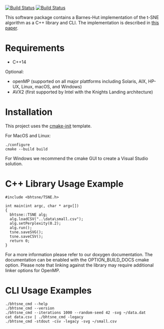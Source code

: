 
[![Build Status](https://travis-ci.org/hpicgs/bhtsne.svg?branch=master)](https://travis-ci.org/hpicgs/bhtsne)
[![Build Status](https://ci.appveyor.com/api/projects/status/1d4q1pd8d3h6rpoe?svg=true)](https://ci.appveyor.com/project/chistopher/bhtsne)


This software package contains a Barnes-Hut implementation of the t-SNE algorithm as a C++ library and CLI. The implementation is described in [this paper](http://lvdmaaten.github.io/publications/papers/JMLR_2014.pdf).


# Requirements #
- C++14

Optional:
- openMP (supported on all major plattforms including Solaris, AIX, HP-UX, Linux, macOS, and Windows)
- AVX2 (first supported by Intel with the Knights Landing architecture)

# Installation #

This project uses the [cmake-init](https://github.com/cginternals/cmake-init) template.

For MacOS and Linux:
```
./configure
cmake --build build
```
For Windows we recommend the cmake GUI to create a Visual Studio solution.

# C++ Library Usage Example #
```
#include <bhtsne/TSNE.h>

int main(int argc, char * argv[])
{
  bhtsne::TSNE alg;
  alg.loadCSV("..\data\small.csv");
  alg.setPerplexity(0.2);
  alg.run();
  tsne.saveSVG();
  tsne.saveCSV();
  return 0;
}
```
For a more information please refer to our doxygen documentation. The documentation can be enabled with the OPTION_BUILD_DOCS cmake option.
Please note that linking against the library may require additional linker options for OpenMP.

# CLI Usage Examples #
```
./bhtsne_cmd --help
./bhtsne_cmd --version
./bhtsne_cmd --iterations 1000 --random-seed 42 -svg ~/data.dat
cat data.csv | ./bhtsne_cmd -legacy
./bhtsne_cmd -stdout -csv -legacy -svg ~/small.csv
```
